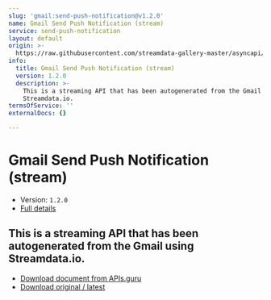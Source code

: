 ```yaml
---
slug: 'gmail:send-push-notification@v1.2.0'
name: Gmail Send Push Notification (stream)
service: send-push-notification
layout: default
origin: >-
  https://raw.githubusercontent.com/streamdata-gallery-master/asyncapi/master/_listings/gmail/gmail-send-push-notification-stream-async.md
info:
  title: Gmail Send Push Notification (stream)
  version: 1.2.0
  description: >-
    This is a streaming API that has been autogenerated from the Gmail using
    Streamdata.io.
termsOfService: ''
externalDocs: {}

---
```

# Gmail Send Push Notification (stream)

* Version: `1.2.0`
* [Full details](../html/gmail:send-push-notification@v1.2.0.html)




## This is a streaming API that has been autogenerated from the Gmail using Streamdata.io.



* [Download document from APIs.guru](https://raw.githubusercontent.com/APIs-guru/asyncapi-directory/master/docs/APIs/gmail%3Asend-push-notification%40v1.2.0.yaml)
* [Download original / latest](https://raw.githubusercontent.com/streamdata-gallery-master/asyncapi/master/_listings/gmail/gmail-send-push-notification-stream-async.md)

<script type="application/ld+json">
{
  "@context": "http://schema.org/",
  "@type": "WebAPI",
  "description": "This is a streaming API that has been autogenerated from the Gmail using Streamdata.io.",
  "documentation": "",

  "name": "Gmail Send Push Notification (stream)"
}
</script>
